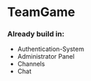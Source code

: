 # TeamGame

### Already build in:

* Authentication-System
* Administrator Panel
* Channels
* Chat

